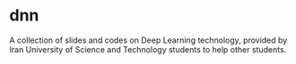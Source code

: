 # dnn
A collection of slides and codes on Deep Learning technology, provided by Iran University of Science and Technology students to help other students.
